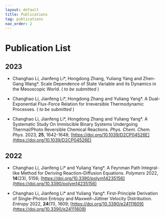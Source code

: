 ```yaml
---
layout: default
title: Publications
tag: publications
nav_order: 2
---
```

# Publication List

## 2023
- Changhao Li, Jianfeng Li\*, Hongdong Zhang, Yuliang Yang and Zhen-Gang Wang\*. Scale Dependence of State Variable and its
Dynamics in the Mesoscopic World. ( *to be submitted* )

- Changhao Li, Jianfeng Li\*, Hongdong Zhang and Yuliang Yang\*. A Dual-Exponential Flux-Force Relation for Irreversible Thermodynamic Processes. ( *to be submitted* )

- Changhao Li, Jianfeng Li\*, Hongdong Zhang and Yuliang Yang\*. A Systematic Study On Immiscible Binary Systems Undergoing Thermal/Photo Reversible Chemical Reactions.  *Phys. Chem. Chem. Phys.* 2023, **25**, 1642-1648; [https://doi.org/10.1039/D2CP04526E](https://doi.org/10.1039/D2CP04526E)

## 2022

- Changhao Li, Jianfeng Li\* and Yuliang Yang\*. A Feynman Path Integral-like Method for Deriving Reaction–Diffusion Equations. *Polymers* 2022, **14**(23), 5156; [https://doi.org/10.3390/polym14235156](https://doi.org/10.3390/polym14235156)

- Changhao Li, Jianfeng Li\* and Yuliang Yang\*. First-Principle Derivation of Single-Photon Entropy and Maxwell–Jüttner Velocity Distribution. *Entropy* 2022, **24**(11), 1609; [https://doi.org/10.3390/e24111609](https://doi.org/10.3390/e24111609)
